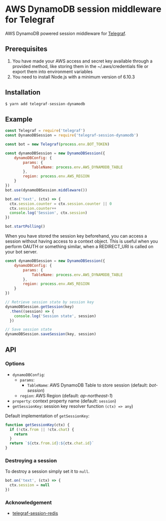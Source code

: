 # AWS DynamoDB session middleware for Telegraf

AWS DynamoDB powered session middleware for [Telegraf](https://github.com/telegraf/telegraf).

## Prerequisites

1. You have made your AWS access and secret key available through a provided method, like storing them in the ~/.aws/credentials file or export them into environment variables
2. You need to install Node.js  with a minimum version of 6.10.3 

## Installation

```js
$ yarn add telegraf-session-dynamodb
```

## Example

```js
const Telegraf = require('telegraf')
const DynamoDBSession = require('telegraf-session-dynamodb')

const bot = new Telegraf(process.env.BOT_TOKEN)

const dynamoDBSession = new DynamoDBSession({
    dynamoDBConfig: {
        params: {
            TableName: process.env.AWS_DYNAMODB_TABLE
        },
        region: process.env.AWS_REGION
    }
})
bot.use(dynamoDBSession.middleware())

bot.on('text', (ctx) => {
  ctx.session.counter = ctx.session.counter || 0
  ctx.session.counter++
  console.log('Session', ctx.session)
})

bot.startPolling()
```

When you have stored the session key beforehand, you can access a
session without having access to a context object. This is useful when
you perform OAUTH or something similar, when a REDIRECT_URI is called
on your bot server.

```js
const dynamoDBSession = new DynamoDBSession({
    dynamoDBConfig: {
        params: {
            TableName: process.env.AWS_DYNAMODB_TABLE
        },
        region: process.env.AWS_REGION
    }
})

// Retrieve session state by session key
dynamoDBSession.getSession(key)
  .then((session) => {
    console.log('Session state', session)
  })

// Save session state
dynamoDBSession.saveSession(key, session)
```

## API

### Options

* `dynamoDBConfig`:
  * `params`: 
    * `TableName`: AWS DynamoDB Table to store session (default: *bot-session*)
  * `region`: AWS Region (default: *ap-northeast-1*)
* `property`: context property name (default: `session`)
* `getSessionKey`: session key resolver function `(ctx) => any`)

Default implementation of `getSessionKey`:

```js
function getSessionKey(ctx) {
  if (!ctx.from || !ctx.chat) {
    return
  }
  return `${ctx.from.id}:${ctx.chat.id}`
}
```

### Destroying a session

To destroy a session simply set it to `null`.

```js
bot.on('text', (ctx) => {
  ctx.session = null
})

```

### Acknowledgement
* [telegraf-session-redis](https://github.com/telegraf/telegraf-session-redis)